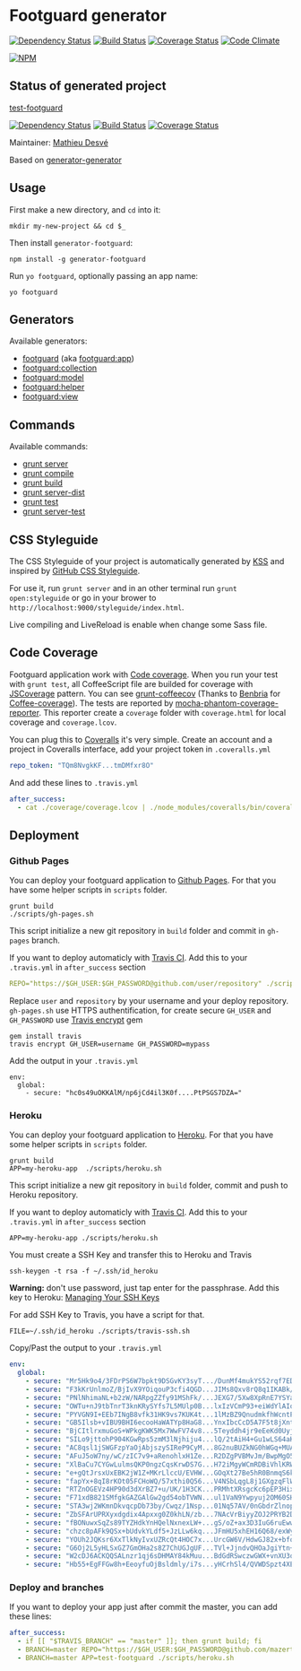 # Footguard generator

[![Dependency Status](https://gemnasium.com/mazerte/generator-footguard.png)](https://gemnasium.com/mazerte/generator-footguard)
[![Build Status](https://travis-ci.org/mazerte/generator-footguard.png?branch=master)](https://travis-ci.org/mazerte/generator-footguard)
[![Coverage Status](https://coveralls.io/repos/mazerte/generator-footguard/badge.png?branch=master)](https://coveralls.io/r/mazerte/generator-footguard?branch=master)
[![Code Climate](https://codeclimate.com/github/mazerte/generator-footguard.png)](https://codeclimate.com/github/mazerte/generator-footguard)

[![NPM](https://nodei.co/npm/generator-footguard.png?downloads=true&stars=true)](https://nodei.co/npm/generator-footguard/) 

## Status of generated project

[test-footguard](https://github.com/mazerte/test-footguard/)

[![Dependency Status](https://gemnasium.com/mazerte/test-footguard.png)](https://gemnasium.com/mazerte/test-footguard)
[![Build Status](https://travis-ci.org/mazerte/test-footguard.png?branch=master)](https://travis-ci.org/mazerte/test-footguard)
[![Coverage Status](https://coveralls.io/repos/mazerte/test-footguard/badge.png?branch=master)](https://coveralls.io/r/mazerte/test-footguard?branch=master)

Maintainer: [Mathieu Desvé](https://github.com/mazerte)

Based on [generator-generator](https://github.com/yeoman/generator-generator/)

## Usage

First make a new directory, and `cd` into it:
```
mkdir my-new-project && cd $_
```

Then install `generator-footguard`:
```
npm install -g generator-footguard
```

Run `yo footguard`, optionally passing an app name:
```
yo footguard
```

## Generators

Available generators:

* [footguard](#app) (aka [footguard:app](#app))
* [footguard:collection](#collection)
* [footguard:model](#model)
* [footguard:helper](#helper)
* [footguard:view](#view)

## Commands

Available commands:

* [grunt server](#server)
* [grunt compile](#compile)
* [grunt build](#build)
* [grunt server-dist](#server-dist)
* [grunt test](#test)
* [grunt server-test](#server-test)

## CSS Styleguide

The CSS Styleguide of your project is automatically generated by [KSS](https://github.com/kneath/kss) and inspired by [GitHub CSS Styleguide](https://github.com/styleguide/css/1.0).

For use it, run `grunt server` and in an other terminal run `grunt open:styleguide` or go in your brower to `http://localhost:9000/styleguide/index.html`.

Live compiling and LiveReload is enable when change some Sass file.

## Code Coverage

Footguard application work with [Code coverage](http://en.wikipedia.org/wiki/Code_coverage). When you run your test with `grunt test`, all CoffeeScript file are builded for coverage with [JSCoverage](http://siliconforks.com/jscoverage/) pattern. You can see [grunt-coffeecov](https://github.com/mazerte/grunt-coffeecov) (Thanks to [Benbria](https://github.com/benbria) for [Coffee-coverage](https://github.com/benbria/coffee-coverage)). The tests are reported by [mocha-phantom-coverage-reporter](https://github.com/mazerte/mocha-phantom-coverage-reporter). This reporter create a `coverage` folder with `coverage.html` for local coverage and `coverage.lcov`.

You can plug this to [Coveralls](https://coveralls.io) it's very simple. Create an account and a project in Coveralls interface, add your project token in `.coveralls.yml`

```yml
repo_token: "TQm8NvgkKF...tmDMfxr8O"
```

And add these lines to `.travis.yml`

```yml
after_success:
  - cat ./coverage/coverage.lcov | ./node_modules/coveralls/bin/coveralls.js src/coffee/app
```

## Deployment

### Github Pages

You can deploy your footguard application to [Github Pages](http://pages.github.com/). For that you have some helper scripts in `scripts` folder.

```shell
grunt build
./scripts/gh-pages.sh
```

This script initialize a new git repository in `build` folder and commit in `gh-pages` branch.

If you want to deploy automaticly with [Travis CI](https://travis-ci.org). Add this to your `.travis.yml` in `after_success` section

```yaml
REPO="https://$GH_USER:$GH_PASSWORD@github.com/user/repository" ./scripts/gh-pages.sh
```

Replace `user` and `repository` by your username and your deploy repository. `gh-pages.sh` use HTTPS authentification, for create secure `GH_USER` and `GH_PASSWORD` use [Travis encrypt](http://about.travis-ci.org/docs/user/encryption-keys/) gem

```shell
gem install travis
travis encrypt GH_USER=username GH_PASSWORD=mypass
```
Add the output in your `.travis.yml`
```
env:
  global:
    - secure: "hc0s49uOKKAlM/np6jCd4il3K0f....PtPSGS7DZA="
```

### Heroku

You can deploy your footguard application to [Heroku](http://heroku.com). For that you have some helper scripts in `scripts` folder.

```shell
grunt build
APP=my-heroku-app  ./scripts/heroku.sh
```

This script initialize a new git repository in `build` folder, commit and push to Heroku repository.

If you want to deploy automaticly with [Travis CI](https://travis-ci.org). Add this to your `.travis.yml` in `after_success` section

```shell
APP=my-heroku-app ./scripts/heroku.sh
```

You must create a SSH Key and transfer this to Heroku and Travis

```shell
ssh-keygen -t rsa -f ~/.ssh/id_heroku
```

**Warning:** don't use password, just tap enter for the passphrase.
Add this key to Heroku: [Managing Your SSH Keys](https://devcenter.heroku.com/articles/keys)

For add SSH Key to Travis, you have a script for that.

```shell
FILE=~/.ssh/id_heroku ./scripts/travis-ssh.sh
```

Copy/Past the output to your `.travis.yml`

```yml
env:
  global:
    - secure: "Mr5Hk9o4/3FDrPS6W7bpkt9DSGvKY3syT.../DunMf4mukYS52rqf7ED3g7qcZNbB8bUB7mw="
    - secure: "F3kKrUnlmoZ/BjIvX9YOiqouP3cfi4QGD...JIMs8Qxv8rQ8q1IKABk/OjXSXQ4uXBIZTaQM="
    - secure: "PNlNhimaNL+b2zW/NARpgZZfy91MShFk/...JEXG7/5Xw8XpRnE7YSYatpmcZEITh6bY5Cak="
    - secure: "OWTu+nJ9tbTnrT3knKRySYfs7L5MUlp0B...lxIzVCmP93+eiWdYlAIqlrQVPTEjwSpFJ1YM="
    - secure: "PYVGN9I+EEb7INgB8vfk31HK9vs7KUK4t...1lMzBZ9QnudmkfhWcntPZ0REBMev93Ubm1Vg="
    - secure: "GB5Ilsb+vIBU9BHI6ecooHaWATYp8HaG8...YnxIbcCcD5A7F5t8jXnt5kNWpDrw6lsNqsr0="
    - secure: "BjCItlrxmuGoS+WPkgKWK5Mx7WwFV74v8...5Teyddh4jr9eEeKd0UyjdjhbKl7UsYb3ZQBM="
    - secure: "SILo9jttohP904KGwRps5zmM3lNjhiju4...lQ/2tAiH4+Gu1wLS64aKXZaddpnkkuNrovcI="
    - secure: "AC8qsl1jSWGFzpYaOjAbjszySIReP9CyM...8G2nuBUZkNG0hWGq+MUADDndvuedrWtAwWwc="
    - secure: "AFuJ5oW7ny/wC/zIC7v9+aRenohlxH1Ze...R2DZgPVBMvJm/BwpMgO5gS5jtXpXKJ9oeNDs="
    - secure: "XlBaCu7CYGwLulmsQKP0ngzCqsKrwDS7G...H72iMgyWCmRDBiVhlKRWxAaTGdcm2J4myXKI="
    - secure: "e+gQtJrsxUxEBK2jW1Z+MKrLlccU/EVHW...GOqXt27Be5hR0BnmqS6ktthTNZw0ZGSJAZn0="
    - secure: "fapYx+8qI8rKOt05FCHoWQ/57xthi0Q56...V4NSbLqgL8j1GXgzqFlWdW1aMUYqrBUrdj8U="
    - secure: "RTZnOGEVz4HP90d3dXrBZ7+u/UK/1H3CK...PRMhtXRsgcKc6pEP3Hixm3N8xerfLBeM8U3E="
    - secure: "F71xdB821SMfgkGAZGAlGw2gd54obTVWN...ul1VaN9Ywpyuj2OM60SHQWmq0b3JmQnDBWes="
    - secure: "STA3wj2WKmnDkvqcpDb73by/Cwqz/1Nsp...01Nq57AV/0nGbdrZlnopNfPSiZfBcDdMFJUM="
    - secure: "ZbSFArUPRXyxdgdix4Apxxg0Z0khLN/zb...7NAcVrBiyyZOJ2PRYB2D2VbeOSJ/2oUYL5Gk="
    - secure: "fBONuwxSqZs89TYZHdkYnHQelNxnexLW+...gS/oZ+ax3D3IuG6ruEwwAN5aMM17W9l7CrPw="
    - secure: "chzc8pAFk9QSx+bUdvkYLdf5+JzLLw6kq...JFmHU5xhEH16Q68/exWyFsSyuWIl7MnXrrJc="
    - secure: "YOUh2JQKsr6XxTlkNyIvxUZRcQt4HOC7x...UrcGW6V/HdwGJ82x+bfoo9ninTod3igyS4hU="
    - secure: "G6Oj2L5yHLSxGZ7GmOHa2s8Z7ChUGJgUF...TVl+JjndvQHOaJgiYtn+fz61GPaxNc1++bVw="
    - secure: "W2cDJ6ACKQQSALnzr1qj6sDHMAY84kMuu...BdGdRSwczwGWX+vnXU3qNtwYb6GwblDJ7PKs="
    - secure: "Hb55+EgFFGw8h+EeoyfuOjBsldmly/i7s...yHCrhSl4/QVWDSpzt4XEGE0bjrwuJGsYRCi8="
```

### Deploy and branches

If you want to deploy your app just after commit the master, you can add these lines:

```yml
after_success:
  - if [[ "$TRAVIS_BRANCH" == "master" ]]; then grunt build; fi
  - BRANCH=master REPO="https://$GH_USER:$GH_PASSWORD@github.com/mazerte/test-footguard" ./scripts/gh-pages.sh
  - BRANCH=master APP=test-footguard ./scripts/heroku.sh
```
